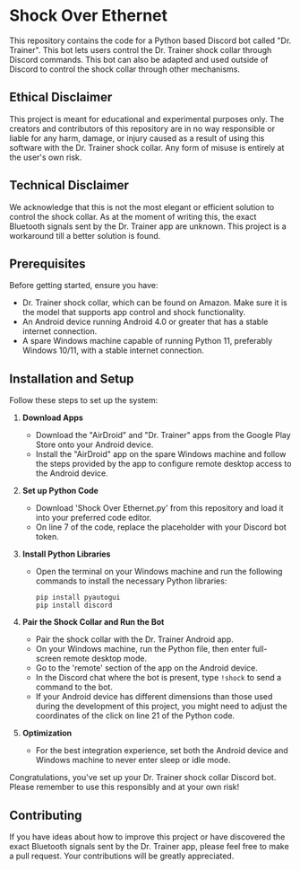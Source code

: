 # Shock Over Ethernet

This repository contains the code for a Python based Discord bot called "Dr. Trainer". This bot lets users control the Dr. Trainer shock collar through Discord commands. This bot can also be adapted and used outside of Discord to control the shock collar through other mechanisms.

## Ethical Disclaimer

This project is meant for educational and experimental purposes only. The creators and contributors of this repository are in no way responsible or liable for any harm, damage, or injury caused as a result of using this software with the Dr. Trainer shock collar. Any form of misuse is entirely at the user's own risk.

## Technical Disclaimer

We acknowledge that this is not the most elegant or efficient solution to control the shock collar. As at the moment of writing this, the exact Bluetooth signals sent by the Dr. Trainer app are unknown. This project is a workaround till a better solution is found.

## Prerequisites

Before getting started, ensure you have:

- Dr. Trainer shock collar, which can be found on Amazon. Make sure it is the model that supports app control and shock functionality.
- An Android device running Android 4.0 or greater that has a stable internet connection.
- A spare Windows machine capable of running Python 11, preferably Windows 10/11, with a stable internet connection.

## Installation and Setup

Follow these steps to set up the system:

1. **Download Apps**
    - Download the "AirDroid" and "Dr. Trainer" apps from the Google Play Store onto your Android device.
    - Install the "AirDroid" app on the spare Windows machine and follow the steps provided by the app to configure remote desktop access to the Android device.
   
2. **Set up Python Code**
   - Download 'Shock Over Ethernet.py' from this repository and load it into your preferred code editor.
   - On line 7 of the code, replace the placeholder with your Discord bot token.

3. **Install Python Libraries**
   - Open the terminal on your Windows machine and run the following commands to install the necessary Python libraries:
       ```
       pip install pyautogui
       pip install discord
       ```

4. **Pair the Shock Collar and Run the Bot**
   - Pair the shock collar with the Dr. Trainer Android app.
   - On your Windows machine, run the Python file, then enter full-screen remote desktop mode.
   - Go to the 'remote' section of the app on the Android device.
   - In the Discord chat where the bot is present, type `!shock` to send a command to the bot.
   - If your Android device has different dimensions than those used during the development of this project, you might need to adjust the coordinates of the click on line 21 of the Python code.

5. **Optimization**
   - For the best integration experience, set both the Android device and Windows machine to never enter sleep or idle mode.

Congratulations, you've set up your Dr. Trainer shock collar Discord bot. Please remember to use this responsibly and at your own risk!

## Contributing
If you have ideas about how to improve this project or have discovered the exact Bluetooth signals sent by the Dr. Trainer app, please feel free to make a pull request. Your contributions will be greatly appreciated.
